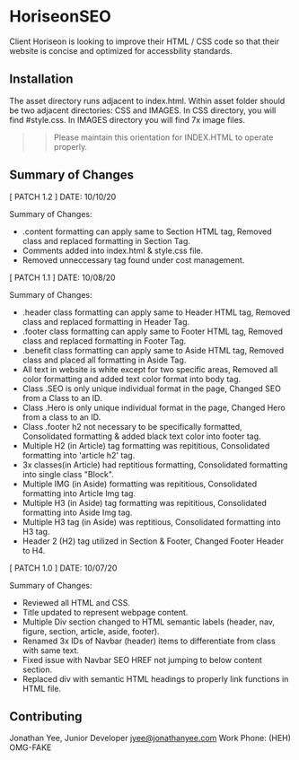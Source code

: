# HoriseonSEO

Client Horiseon is looking to improve their HTML / CSS code so that their website is concise and optimized for accessbility standards. 

## Installation

The asset directory runs adjacent to index.html. 
Within asset folder should be two adjacent directories: CSS and IMAGES. 
In CSS directory, you will find #style.css. 
In IMAGES directory you will find 7x image files. 
>> Please maintain this orientation for INDEX.HTML to operate properly. 

## Summary of Changes

[ PATCH 1.2 ]
DATE: 10/10/20

Summary of Changes:

- .content formatting can apply same to Section HTML tag, Removed class and replaced formatting in Section Tag.
- Comments added into index.html & style.css file. 
- Removed unneccessary </img> tag found under cost management.

[ PATCH 1.1 ]
DATE: 10/08/20

Summary of Changes: 

 - .header class formatting can apply same to Header HTML tag, Removed class and replaced formatting in Header Tag.
 - .footer class formatting can apply same to Footer HTML tag, Removed class and replaced formatting in Footer Tag.
 - .benefit class formatting can apply same to Aside HTML tag, Removed class and placed all formatting in Aside Tag.
 - All text in website is white except for two specific areas, Removed all color formatting and added text color format into body tag.
 - Class .SEO is only unique individual format in the page, Changed SEO from a Class to an ID.
 - Class .Hero is only unique individual format in the page, Changed Hero from a class to an ID.
 - Class .footer h2 not necessary to be specifically formatted, Consolidated formatting & added black text color into footer tag.
 - Multiple H2 (in Article) tag formatting was repititious, Consolidated formatting into 'article h2' tag.
 - 3x classes(in Article) had reptitious formatting, Consolidated formatting into single class "Block".
 - Multiple IMG (in Aside) formatting was repititious, Consolidated formatting into Article Img tag.
 - Multiple H3 (in Aside) tag formatting was repititious, Consolidated formatting into Aside Img tag.
 - Multiple H3 tag (in Aside) was reptitious, Consolidated formatting into H3 tag.
 - Header 2 (H2) tag utilized in Section & Footer, Changed Footer Header to H4.

[ PATCH 1.0 ]
DATE: 10/07/20

Summary of Changes:

 - Reviewed all HTML and CSS.
 - Title updated to represent webpage content.
 - Multiple Div section changed to HTML semantic labels (header, nav, figure, section, article, aside, footer).
 - Renamed 3x IDs of Navbar (header) items to differentiate from class with same text.
 - Fixed issue with Navbar SEO HREF not jumping to below content section.
 - Replaced div with semantic HTML headings to properly link functions in HTML file.

## Contributing
Jonathan Yee, Junior Developer
jyee@jonathanyee.com
Work Phone: (HEH) OMG-FAKE
